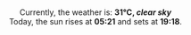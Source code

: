 <p  align="center"><br/>Currently, the weather is: <b> 31°C, <i>clear sky</i></b></br>Today, the sun rises at <b>05:21</b> and sets at <b>19:18</b>.</p>